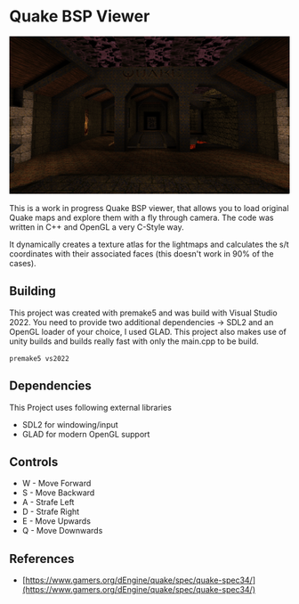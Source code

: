 # Quake BSP Viewer

![QuakeStart](resources/QuakeBSP.png)

This is a work in progress Quake BSP viewer, that allows you to load original Quake maps and explore them with a fly through camera. The code was written in C++ and OpenGL a very C-Style way.

It dynamically creates a texture atlas for the lightmaps and calculates the s/t coordinates with their associated faces (this doesn't work in 90% of the cases).

## Building

This project was created with premake5 and was build with Visual Studio 2022. You need to provide two additional dependencies -> SDL2 and an OpenGL loader of your choice, I used GLAD.
This project also makes use of unity builds and builds really fast with only the main.cpp to be build.

```
premake5 vs2022
```

## Dependencies

This Project uses following external libraries
+ SDL2 for windowing/input
+ GLAD for modern OpenGL support

## Controls

+ W - Move Forward
+ S - Move Backward
+ A - Strafe Left
+ D - Strafe Right
+ E - Move Upwards
+ Q - Move Downwards


## References

+ [https://www.gamers.org/dEngine/quake/spec/quake-spec34/](https://www.gamers.org/dEngine/quake/spec/quake-spec34/)